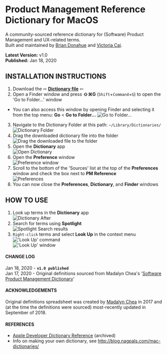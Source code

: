 # Product Management Reference Dictionary for MacOS
A community-sourced reference dictionary for (Software) Product Management and UX-related terms.<br>
Built and maintained by <a href="http://brimwd.github.io/" target="_blank">Brian Donahue</a> and <a href="http://victoriajcai.github.io/" target="_blank">Victoria Cai</a>.

**Latest Version:** v1.0<br>**Published:** Jan 18, 2020

## INSTALLATION INSTRUCTIONS
1. Download the ⇨ <a href="https://github.com/brimwd/product-management-reference/blob/master/PM%20Reference.dictionary.zip?raw=true?raw=true" download><b>Dictionary file</b></a> ⇦
2. Open a Finder window and press **⇧⌘G** (`Shift`+`Command`+`G`) to open the 'Go to Folder...' window
  * You can also access this window by opening Finder and selecting it from the top menu: **Go** < **Go to Folder...**
  ![Go to Folder...](https://github.com/brimwd/product-management-reference/blob/master/tutorial-images/goto-foloder.png?raw=true)
3. Navigate to the Dictionary Folder at this path: `~/Library/Dictionaries/`<br>![Dictionary Folder](https://github.com/brimwd/product-management-reference/blob/master/tutorial-images/dictionary-folder.png?raw=true) 
4. Drag the downloaded dictionary file into the folder<br>![Drag the downloaded file to the folder](https://github.com/brimwd/product-management-reference/blob/master/tutorial-images/drag-to-folder.jpeg?raw=true)
5. Open the **Dictionary** app<br>![Open Dictionary](https://github.com/brimwd/product-management-reference/blob/master/tutorial-images/dictionary.png?raw=true)
6. Open the **Preference** window<br>![Preference window](https://github.com/brimwd/product-management-reference/blob/master/tutorial-images/dictionary-preferences.png?raw=true)
7. Scroll to the bottom of the 'Sources' list at the top of the **Preferences** window and check the box next to **PM Reference**<br>![Preferences](https://github.com/brimwd/product-management-reference/blob/master/tutorial-images/preferences.jpeg?raw=true")
8. You can now close the **Preferences**, **Dictionary**, and **Finder** windows

## HOW TO USE 
1. Look up terms in the **Dictionary** app<br>![Dictionary After](https://github.com/brimwd/product-management-reference/blob/master/tutorial-images/dictionary-after.jpeg?raw=true)
2. Search for terms using **Spotlight**<br>![Spotlight Search results](https://github.com/brimwd/product-management-reference/blob/master/tutorial-images/spotlight.png?raw=true)
3. `Right-click` terms and select **Look Up** in the context menu<br>!['Look Up' command](https://github.com/brimwd/product-management-reference/blob/master/tutorial-images/look-up.png?raw=true)<br>!['Look Up' window](https://github.com/brimwd/product-management-reference/blob/master/tutorial-images/look-up-window.png?raw=true)

#### CHANGE LOG
Jan 18, 2020 - **`v1.0 published`**<br>
Jan 17, 2020 - Original definitions sourced from Madalyn Chea's '[Software Product Management Dictionary](https://docs.google.com/spreadsheets/d/1O4N2pu6Mu-UBhUR3pdbv6dcjNecu7oMdIX1jZkBSUxE/edit#gid=0)'


#### ACKNOWLEDGEMENTS
Original definitions spreadsheet was created by [Madalyn Chea](https://www.linkedin.com/in/sugarcoder/) in 2017 and (at the time the definitions were sourced) most-recently updated in September of 2018.


#### REFERENCES
+ [Apple Developer Dictionary Reference](https://developer.apple.com/library/archive/documentation/UserExperience/Conceptual/DictionaryServicesProgGuide/prepare/prepare.html)  (archived)
+ Info on making your own dictionary, see http://blog.nagpals.com/mac-dictionaries/
